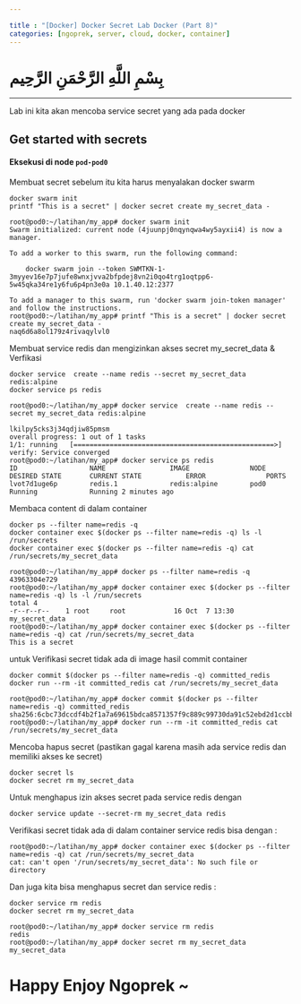 ```yaml
---

title : "[Docker] Docker Secret Lab Docker (Part 8)"
categories: [ngoprek, server, cloud, docker, container]
---
```

# بِسْمِ اللَّهِ الرَّحْمَنِ الرَّحِيم
---

Lab ini kita akan mencoba service secret yang ada pada docker

## Get started with secrets #####

#### Eksekusi di node `pod-pod0` ###

Membuat secret sebelum itu kita harus menyalakan docker swarm

```shell
docker swarm init
printf "This is a secret" | docker secret create my_secret_data -
```
```BAS
root@pod0:~/latihan/my_app# docker swarm init
Swarm initialized: current node (4juunpj0nqynqwa4wy5ayxii4) is now a manager.

To add a worker to this swarm, run the following command:

    docker swarm join --token SWMTKN-1-3myyev16e7p7jufe8wnxjvva2bfpdej8vn2i0qo4trg1oqtpp6-5w45qka34re1y6fu6p4pn3e0a 10.1.40.12:2377

To add a manager to this swarm, run 'docker swarm join-token manager' and follow the instructions.
root@pod0:~/latihan/my_app# printf "This is a secret" | docker secret create my_secret_data -
naq6d6a8ol179z4rivaqylvl0
```
Membuat service redis dan mengizinkan akses secret my_secret_data & Verfikasi

```shell
docker service  create --name redis --secret my_secret_data redis:alpine
docker service ps redis
```
```shell
root@pod0:~/latihan/my_app# docker service  create --name redis --secret my_secret_data redis:alpine

lkilpy5cks3j34qdjiw85pmsm
overall progress: 1 out of 1 tasks 
1/1: running   [==================================================>] 
verify: Service converged 
root@pod0:~/latihan/my_app# docker service ps redis
ID                  NAME                IMAGE               NODE                DESIRED STATE       CURRENT STATE           ERROR               PORTS
lvot7d1uge6p        redis.1             redis:alpine        pod0                Running             Running 2 minutes ago                       
```

Membaca content di dalam container
```shell
docker ps --filter name=redis -q
docker container exec $(docker ps --filter name=redis -q) ls -l /run/secrets
docker container exec $(docker ps --filter name=redis -q) cat /run/secrets/my_secret_data
```

```shell
root@pod0:~/latihan/my_app# docker ps --filter name=redis -q
43963304e729
root@pod0:~/latihan/my_app# docker container exec $(docker ps --filter name=redis -q) ls -l /run/secrets
total 4
-r--r--r--    1 root     root            16 Oct  7 13:30 my_secret_data
root@pod0:~/latihan/my_app# docker container exec $(docker ps --filter name=redis -q) cat /run/secrets/my_secret_data
This is a secret
```

untuk Verifikasi secret tidak ada di image hasil commit container
```shell
docker commit $(docker ps --filter name=redis -q) committed_redis
docker run --rm -it committed_redis cat /run/secrets/my_secret_data
```

```shell
root@pod0:~/latihan/my_app# docker commit $(docker ps --filter name=redis -q) committed_redis
sha256:6cbc73dccdf4b2f1a7a69615bdca8571357f9c889c99730da91c52ebd2d1ccbb
root@pod0:~/latihan/my_app# docker run --rm -it committed_redis cat /run/secrets/my_secret_data
```

Mencoba hapus secret (pastikan gagal karena masih ada service redis dan memiliki akses ke secret)
```shell
docker secret ls
docker secret rm my_secret_data
```

Untuk menghapus izin akses secret pada service redis dengan
```shell
docker service update --secret-rm my_secret_data redis
```

Verifikasi secret tidak ada di dalam container service redis bisa dengan :
```shell
root@pod0:~/latihan/my_app# docker container exec $(docker ps --filter name=redis -q) cat /run/secrets/my_secret_data
cat: can't open '/run/secrets/my_secret_data': No such file or directory
```

Dan juga kita bisa menghapus secret dan service redis :
```shell
docker service rm redis
docker secret rm my_secret_data
```
```shell
root@pod0:~/latihan/my_app# docker service rm redis
redis
root@pod0:~/latihan/my_app# docker secret rm my_secret_data
my_secret_data
```

# Happy Enjoy Ngoprek ~
